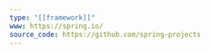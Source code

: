 ```yaml
---
type: "[[framework]]"
www: https://spring.io/
source_code: https://github.com/spring-projects
---
```

